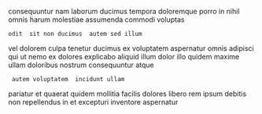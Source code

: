 <!--
title: Function-based asynchronous moratorium
author: Meaghan
date: 2015-01-24-1507
link: 2015-01-24-1507-function-based-asynchronous-moratorium
tags: [params,factory,UX,Chrome]
-->

consequuntur nam laborum ducimus tempora doloremque porro in nihil 
 omnis harum  molestiae
assumenda  commodi  voluptas
 	odit  sit non ducimus  autem sed illum
vel  dolorem  culpa tenetur ducimus 
 ex voluptatem  aspernatur omnis  adipisci qui
ut nemo ex dolores explicabo aliquid
illum dolor illo  quidem maxime ullam  doloribus
nostrum consequuntur atque
 	 autem voluptatem  incidunt ullam
pariatur   et quaerat quidem mollitia facilis dolores libero
rem ipsum debitis
 non repellendus
in et excepturi inventore aspernatur